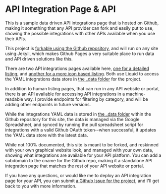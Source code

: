 # API Integration Page & API

This is a sample data driven API integrations page that is hosted on Github, making it something that any API provider can fork and easily put to use, showing the possible integrations with other APIs available when you use their APIs.

This project is <a href="https://github.com/{{ site.github_user }}/{{ site.github_repo }}">forkable using the Github repository</a>, and will run on any site using Jekyll, which makes Github Pages a very suitable place to run data and API driven solutions like this.

There are two API integrations pages available here, <a href="http://api.integration.tool.apievangelist.com/">one for a detailed listing</a>, and <a href="http://api.integration.tool.apievangelist.com/integrations-icons/">another for a more icon based listing</a>. Both use Liquid to access the YAML integrations data store in <a href="https://github.com/api-evangelist-tools/api-integration/tree/master/_data">the _data folder</a> for the project.

In addition to human listing pages, that can run in any API website or portal, there is an API available for accessing API integrations in a machine-readable way. I provide endpoints for filtering by category, and will be adding other endpoints in future versions.

While the integrations YAML data is stored in <a href="https://github.com/api-evangelist-tools/api-integration/tree/master/_data">the _data folder</a> within the Github repository for this site, the data is managed via the Google Spreadsheet, and synced by running the pull spreadsheet script for integrations with a valid Github OAuth token--when successful, it updates the YAML data store with the latest data.

While not 100% documented, this site is meant to be forked, and reskinned with your own graphical website look, and managed with your own data, showing what integrations are available for your API platform. You can add a subdomain to the cname for the Github repo, making it a standalone API integration page that matches the rest of your API website or portal.

If you have any questions, or would like me to deploy an API integration page for your API, you can submit <a href="https://github.com/{{ site.github_user }}/{{ site.github_repo }}/issues">a Github Issue for the project</a>, and I'll get back to you with more information.
